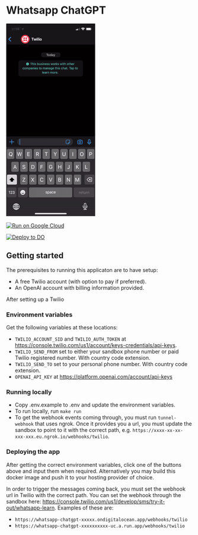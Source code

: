 # Whatsapp ChatGPT

![](image.gif)

[![Run on Google Cloud](https://deploy.cloud.run/button.svg)](https://deploy.cloud.run)

[![Deploy to DO](https://www.deploytodo.com/do-btn-blue.svg)](https://cloud.digitalocean.com/apps/new?repo=https://github.com/oliverbenns/whatsapp-chatgpt/tree/main)

## Getting started

The prerequisites to running this applicaton are to have setup:

- A free Twilio account (with option to pay if preferred).
- An OpenAI account with billing information provided.

After setting up a Twilio

### Environment variables

Get the following variables at these locations:

- `TWILIO_ACCOUNT_SID` and `TWILIO_AUTH_TOKEN` at https://console.twilio.com/us1/account/keys-credentials/api-keys.
- `TWILIO_SEND_FROM` set to either your sandbox phone number or paid Twilio registered number. With country code extension.
- `TWILIO_SEND_TO` set to your personal phone number. With country code extension.
- `OPENAI_API_KEY` at https://platform.openai.com/account/api-keys

### Running locally

- Copy .env.example to .env and update the environment variables.
- To run locally, run `make run`
- To get the webhook events coming through, you must run `tunnel-webhook` that uses ngrok. Once it provides you a url, you must update the sandbox to point to it with the correct path, e.g. `https://xxxx-xx-xx-xxx-xxx.eu.ngrok.io/webhooks/twilio`.

### Deploying the app

After getting the correct environment variables, click one of the buttons above and input them when required. Alternatively you may build this docker image and push it to your hosting provider of choice.

In order to trigger the messages coming back, you must set the webhook url in Twilio with the correct path. You can set the webhook through the sandbox here: https://console.twilio.com/us1/develop/sms/try-it-out/whatsapp-learn. Examples of these are:

- `https://whatsapp-chatgpt-xxxxx.ondigitalocean.app/webhooks/twilio`
- `https://whatsapp-chatgpt-xxxxxxxxxx-uc.a.run.app/webhooks/twilio`
